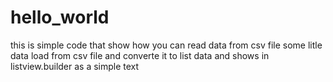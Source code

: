# hello_world

this is simple code that show how you can read data from csv file
some litle data load from csv file and converte it to list data and shows in listview.builder as a simple text


